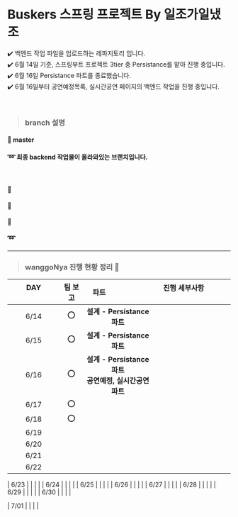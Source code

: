 # Buskers 스프링 프로젝트 By 일조가일냈조 

  ✔️ 백엔드 작업 파일을 업로드하는 레파지토리 입니다. <br>
  ✔️ 6월 14일 기준, 스프링부트 프로젝트 3tier 중 Persistance를 맡아 진행 중입니다. <br>
  ✔️ 6월 16일 Persistance 파트를 종료했습니다. <br> 
  ✔️ 6월 16일부터 공연예정목록, 실시간공연 페이지의 백엔드 작업을 진행 중입니다. <br>
  
  <br>
  
> ### <b> branch 설명 </b>
  
#### 🌵 master
#### ➿ 최종 backend 작업물이 올라와있는 브랜치입니다.

<br>

#### 🌵
#### 🌵
#### 🌵
#### ➿ 

*********
> ### <b> wanggoNya 진행 현황 정리 💭 </b>

| DAY      | 팀 보고  | 파트      | 진행 세부사항         |
| :------: | :------: | :------: |------------------------- |
| 6/14 | ⭕ | <b>설계 - Persistance 파트</b> |  |
| 6/15 | ⭕ | <b>설계 - Persistance 파트</b> |  |
| 6/16 | ⭕ | <b>설계 - Persistance 파트</b><br><b>공연예정, 실시간공연 파트</b> |  |
| 6/17 | ⭕ |  |  |
| 6/18 | ⭕ |  |  |
| 6/19 |  |  |  |
| 6/20 |  |  |  |
| 6/21 |  |  |  |
| 6/22 |  |  |  |

| 6/23 |  |  |  |
| 6/24 |  |  |  |
| 6/25 |  |  |  |
| 6/26 |  |  |  |
| 6/27 |  |  |  |
| 6/28 |  |  |  |
| 6/29 |  |  |  |
| 6/30 |  |  |  |

| 7/01 |  |  |  |
